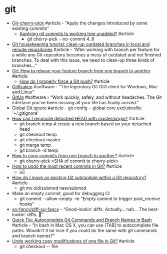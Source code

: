 # git

* [Git-cherry-pick](https://git-scm.com/docs/git-cherry-pick) \#article - “Apply the changes introduced by some existing commits”
  * [Applying git commits to working tree unadded?](https://stackoverflow.com/a/26618896/937377) \#article
    * git cherry-pick --no-commit 4..8
* [Git housekeeping tutorial: clean-up outdated branches in local and remote repositories](https://railsware.com/blog/2014/08/11/git-housekeeping-tutorial-clean-up-outdated-branches-in-local-and-remote-repositories/) \#article - “After working with branch per feature for a while any Git-repository becomes a mess of outdated and not finished branches. To deal with this issue, we need to clean-up three kinds of branches…”
* [Git: How to rebase your feature branch from one branch to another](https://makandracards.com/makandra/10173-git-how-to-rebase-your-feature-branch-from-one-branch-to-another) \#article
  * [How do I properly force a Git push?](https://stackoverflow.com/a/12610763/937377) \#article
* [GitKraken](https://www.gitkraken.com/) \#software - “The legendary Git GUI client for Windows, Mac and Linux”
* [GitUp](http://gitup.co/) \#software - “Work quickly, safely, and without headaches. The Git interface you've been missing all your life has finally arrived.”
* [Global Git ignore](https://stackoverflow.com/a/7335487/937377) \#article - git config --global core.excludesfile '~/.gitignore'
* [How can I reconcile detached HEAD with master/origin?](https://stackoverflow.com/questions/5772192/how-can-i-reconcile-detached-head-with-master-origin) \#article
  * git branch temp \# create a new branch based on your detached head
  * git checkout temp
  * git checkout master
  * git merge temp
  * git branch -d temp
* [How to copy commits from one branch to another?](https://stackoverflow.com/a/2474371) \#article
  * git cherry-pick &lt;SHA of commit to cherry-pick&gt;
* [How to undo the most recent commits in Git?](https://stackoverflow.com/questions/927358/how-to-undo-the-most-recent-commits-in-git) \#article
  * ![](https://lh4.googleusercontent.com/LUTg4c80Ya5a8wO8GORnV4CXXuCklGMwBviwz-0MKVIAxf2Fx21yIiqBBIw7LVuyIUDnqXIunEBULC7ctDjlagxfPXhCeg2jWdijkWex8OBsz_v_zpVqDhtDZrOz0INh2x7C6dfo)
* [How do I move an existing Git submodule within a Git repository?](https://stackoverflow.com/a/24767348/937377) \#article
  * git mv old/submod new/submod
* Make an empty commit, good for debugging CI
  * git commit --allow-empty -m "Empty commit to trigger post\_receive hooks"
* [so-fancy/diff-so-fancy](https://github.com/so-fancy/diff-so-fancy) - “Good-lookin' diffs. Actually… nah… The best-lookin' diffs. 🎉”
* [Quick Tip: Autocomplete Git Commands and Branch Names in Bash](http://code-worrier.com/blog/autocomplete-git/) \#article - “In bash in Mac OS X, you can use \[TAB\] to autocomplete file paths. Wouldn’t it be nice if you could do the same with git commands and branch names?”
* [Undo working copy modifications of one file in Git?](https://stackoverflow.com/a/692329/937377) \#article
  * git checkout -- file

